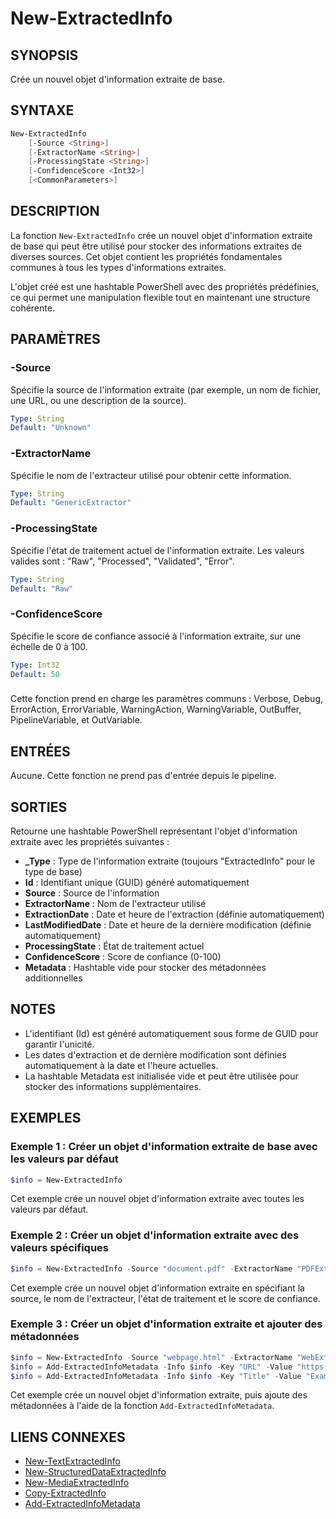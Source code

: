 # New-ExtractedInfo

## SYNOPSIS
Crée un nouvel objet d'information extraite de base.

## SYNTAXE

```powershell
New-ExtractedInfo
    [-Source <String>]
    [-ExtractorName <String>]
    [-ProcessingState <String>]
    [-ConfidenceScore <Int32>]
    [<CommonParameters>]
```

## DESCRIPTION
La fonction `New-ExtractedInfo` crée un nouvel objet d'information extraite de base qui peut être utilisé pour stocker des informations extraites de diverses sources. Cet objet contient les propriétés fondamentales communes à tous les types d'informations extraites.

L'objet créé est une hashtable PowerShell avec des propriétés prédéfinies, ce qui permet une manipulation flexible tout en maintenant une structure cohérente.

## PARAMÈTRES

### -Source
Spécifie la source de l'information extraite (par exemple, un nom de fichier, une URL, ou une description de la source).

```yaml
Type: String
Default: "Unknown"
```

### -ExtractorName
Spécifie le nom de l'extracteur utilisé pour obtenir cette information.

```yaml
Type: String
Default: "GenericExtractor"
```

### -ProcessingState
Spécifie l'état de traitement actuel de l'information extraite.
Les valeurs valides sont : "Raw", "Processed", "Validated", "Error".

```yaml
Type: String
Default: "Raw"
```

### -ConfidenceScore
Spécifie le score de confiance associé à l'information extraite, sur une échelle de 0 à 100.

```yaml
Type: Int32
Default: 50
```

### <CommonParameters>
Cette fonction prend en charge les paramètres communs : Verbose, Debug, ErrorAction, ErrorVariable, WarningAction, WarningVariable, OutBuffer, PipelineVariable, et OutVariable.

## ENTRÉES
Aucune. Cette fonction ne prend pas d'entrée depuis le pipeline.

## SORTIES
Retourne une hashtable PowerShell représentant l'objet d'information extraite avec les propriétés suivantes :

- **_Type** : Type de l'information extraite (toujours "ExtractedInfo" pour le type de base)
- **Id** : Identifiant unique (GUID) généré automatiquement
- **Source** : Source de l'information
- **ExtractorName** : Nom de l'extracteur utilisé
- **ExtractionDate** : Date et heure de l'extraction (définie automatiquement)
- **LastModifiedDate** : Date et heure de la dernière modification (définie automatiquement)
- **ProcessingState** : État de traitement actuel
- **ConfidenceScore** : Score de confiance (0-100)
- **Metadata** : Hashtable vide pour stocker des métadonnées additionnelles

## NOTES
- L'identifiant (Id) est généré automatiquement sous forme de GUID pour garantir l'unicité.
- Les dates d'extraction et de dernière modification sont définies automatiquement à la date et l'heure actuelles.
- La hashtable Metadata est initialisée vide et peut être utilisée pour stocker des informations supplémentaires.

## EXEMPLES

### Exemple 1 : Créer un objet d'information extraite de base avec les valeurs par défaut
```powershell
$info = New-ExtractedInfo
```

Cet exemple crée un nouvel objet d'information extraite avec toutes les valeurs par défaut.

### Exemple 2 : Créer un objet d'information extraite avec des valeurs spécifiques
```powershell
$info = New-ExtractedInfo -Source "document.pdf" -ExtractorName "PDFExtractor" -ProcessingState "Raw" -ConfidenceScore 75
```

Cet exemple crée un nouvel objet d'information extraite en spécifiant la source, le nom de l'extracteur, l'état de traitement et le score de confiance.

### Exemple 3 : Créer un objet d'information extraite et ajouter des métadonnées
```powershell
$info = New-ExtractedInfo -Source "webpage.html" -ExtractorName "WebExtractor"
$info = Add-ExtractedInfoMetadata -Info $info -Key "URL" -Value "https://example.com"
$info = Add-ExtractedInfoMetadata -Info $info -Key "Title" -Value "Example Page"
```

Cet exemple crée un nouvel objet d'information extraite, puis ajoute des métadonnées à l'aide de la fonction `Add-ExtractedInfoMetadata`.

## LIENS CONNEXES
- [New-TextExtractedInfo](New-TextExtractedInfo.md)
- [New-StructuredDataExtractedInfo](New-StructuredDataExtractedInfo.md)
- [New-MediaExtractedInfo](New-MediaExtractedInfo.md)
- [Copy-ExtractedInfo](Copy-ExtractedInfo.md)
- [Add-ExtractedInfoMetadata](Add-ExtractedInfoMetadata.md)
